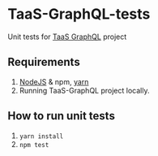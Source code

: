 # TaaS-GraphQL-tests
Unit tests for [TaaS GraphQL](https://github.com/agile-ventures/TaaS-GraphQL) project

## Requirements

 1. [NodeJS](https://nodejs.org/en/download/) & npm, [yarn](https://classic.yarnpkg.com/en/docs/install/#windows-stable) 
 2. Running TaaS-GraphQL project locally. 

## How to run unit tests

 1. `yarn install`
 2. `npm test`
